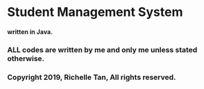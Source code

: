 # Student Management System
#### written in Java.

### ALL codes are written by me and only me unless stated otherwise.


### Copyright 2019, Richelle Tan, All rights reserved. 
